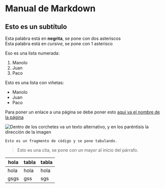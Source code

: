 # Manual de Markdown
## Esto es un subtítulo
Esta palabra está en **negrita**, se pone con dos asteriscos  
Esta palabra está en *cursiva*, se pone con 1 asterisco

Eso es una lista numerada:
1. Manolo
2. Juan
3. Paco

Esto es una lista con viñetas:
- Manolo
- Juan
- Paco

Para poner un enlace a una página se debe poner esto [aquí va el nombre de la página](https://medac.instructure.com)

![Dentro de los corchetes va un texto alternativo, y en los paréntisis la dirección de la imagen](https://mdg.imgix.net/assets/images/san-juan-mountains.jpg?auto=format&fit=clip&q=40&w=1080)

    Esto es un fragmento de código y se pone tabulando.

>Esto es una cita, se pone con un mayor al inicio del párrafo.

|hola|tabla|tabla|
|----|-----|-----|
hola|hola|hola|
|gsgs|gss|sgs|
